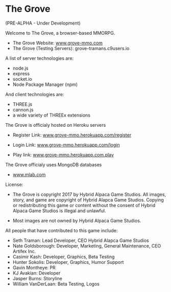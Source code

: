 # The Grove

(PRE-ALPHA  - Under Development)

Welcome to The Grove, a browser-based MMORPG.

- The Grove Website:  www.grove-mmo.com
- The Grove (Testing Servers):  grove-tramans.c9users.io

A list of server technologies are:

- node.js
- express
- socket.io
- Node Package Manager (npm)

And client technologies are:

- THREE.js
- cannon.js
- a wide variety of THREEx extensions

The Grove is officialy hosted on Heroku servers

- Register Link: www.grove-mmo.herokuapp.com/register

- Login Link: www.grove-mmo.herokuapp.com/login

- Play link: www.grove-mmo.herokuapp.com.play

The Grove officialy uses MongoDB databases

- www.mlab.com


License:


- The Grove is copyright 2017 by Hybrid Alpaca Game Studios. All images, story, and game are copyright of Hybrid Alapca Game Studios.
Copying or redistributing this game or content without the consent of Hybrid Alpaca Game Studios is illegal and unlawful.

 -  Most images are not owned by Hybrid Alpaca Game Studios.
 

All people that have contributed to this game include:

- Seth Traman:              Lead Developer, CEO Hybrid Alapca Game Studios
- Nate Goldsborough:        Developer, Marketing, General Maintenance, CEO Artifex Inc.
- Casimir Kash:             Developer, Graphics, Beta Testing
- Hunter Sokolis:           Developer, Graphics, Humor Support
- Gavin Montheye:           PR
- KJ Avakian:               Developer
- Jasper Burns:             Storyline
- William VanDerLaan:       Beta Testing, Logos
